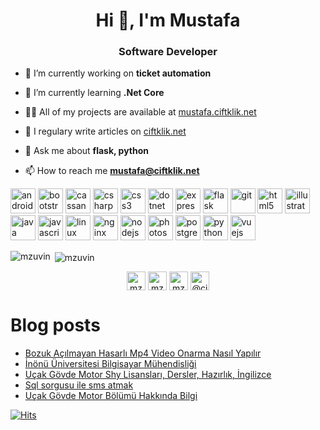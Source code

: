 <h1 align="center">Hi 👋, I'm Mustafa</h1>
<h3 align="center">Software Developer</h3>

- 🔭 I’m currently working on **ticket automation**

- 🌱 I’m currently learning **.Net Core**

- 👨‍💻 All of my projects are available at [mustafa.ciftklik.net](https://mustafa.ciftklik.net)

- 📝 I regulary write articles on [ciftklik.net](https://ciftklik.net)

- 💬 Ask me about **flask, python**

- 📫 How to reach me **mustafa@ciftklik.net**

<p align="left"><img src="https://devicons.github.io/devicon/devicon.git/icons/android/android-original-wordmark.svg" alt="android" width="40" height="40"/> <img src="https://devicons.github.io/devicon/devicon.git/icons/bootstrap/bootstrap-plain.svg" alt="bootstrap" width="40" height="40"/> <img src="https://www.vectorlogo.zone/logos/apache_cassandra/apache_cassandra-icon.svg" alt="cassandra" width="40" height="40"/> <img src="https://devicons.github.io/devicon/devicon.git/icons/csharp/csharp-original.svg" alt="csharp" width="40" height="40"/> <img src="https://devicons.github.io/devicon/devicon.git/icons/css3/css3-original-wordmark.svg" alt="css3" width="40" height="40"/> <img src="https://devicons.github.io/devicon/devicon.git/icons/dot-net/dot-net-original-wordmark.svg" alt="dotnet" width="40" height="40"/> <img src="https://devicons.github.io/devicon/devicon.git/icons/express/express-original-wordmark.svg" alt="express" width="40" height="40"/> <img src="https://www.vectorlogo.zone/logos/pocoo_flask/pocoo_flask-icon.svg" alt="flask" width="40" height="40"/> <img src="https://www.vectorlogo.zone/logos/git-scm/git-scm-icon.svg" alt="git" width="40" height="40"/> <img src="https://devicons.github.io/devicon/devicon.git/icons/html5/html5-original-wordmark.svg" alt="html5" width="40" height="40"/> <img src="https://www.vectorlogo.zone/logos/adobe_illustrator/adobe_illustrator-icon.svg" alt="illustrator" width="40" height="40"/> <img src="https://devicons.github.io/devicon/devicon.git/icons/java/java-original-wordmark.svg" alt="java" width="40" height="40"/> <img src="https://devicons.github.io/devicon/devicon.git/icons/javascript/javascript-original.svg" alt="javascript" width="40" height="40"/> <img src="https://devicons.github.io/devicon/devicon.git/icons/linux/linux-original.svg" alt="linux" width="40" height="40"/> <img src="https://devicons.github.io/devicon/devicon.git/icons/nginx/nginx-original.svg" alt="nginx" width="40" height="40"/> <img src="https://devicons.github.io/devicon/devicon.git/icons/nodejs/nodejs-original-wordmark.svg" alt="nodejs" width="40" height="40"/> <img src="https://devicons.github.io/devicon/devicon.git/icons/photoshop/photoshop-plain.svg" alt="photoshop" width="40" height="40"/> <img src="https://devicons.github.io/devicon/devicon.git/icons/postgresql/postgresql-original-wordmark.svg" alt="postgresql" width="40" height="40"/> <img src="https://devicons.github.io/devicon/devicon.git/icons/python/python-original.svg" alt="python" width="40" height="40"/> <img src="https://devicons.github.io/devicon/devicon.git/icons/vuejs/vuejs-original-wordmark.svg" alt="vuejs" width="40" height="40"/></p><p><img align="left" src="https://github-readme-stats.vercel.app/api/top-langs/?username=mzuvin&layout=compact&hide=html" alt="mzuvin" /></p>

<p>&nbsp;<img align="center" src="https://github-readme-stats.vercel.app/api?username=mzuvin&show_icons=true" alt="mzuvin" /></p>

<p align="center">
<a href="https://twitter.com/mzuvin" target="blank"><img align="center" src="https://cdn.jsdelivr.net/npm/simple-icons@3.0.1/icons/twitter.svg" alt="mzuvin" height="30" width="30" /></a>
<a href="https://linkedin.com/in/mzuvin" target="blank"><img align="center" src="https://cdn.jsdelivr.net/npm/simple-icons@3.0.1/icons/linkedin.svg" alt="mzuvin" height="30" width="30" /></a>
<a href="https://instagram.com/mzuvin" target="blank"><img align="center" src="https://cdn.jsdelivr.net/npm/simple-icons@3.0.1/icons/instagram.svg" alt="mzuvin" height="30" width="30" /></a>
<a href="https://medium.com/@ciftklik" target="blank"><img align="center" src="https://cdn.jsdelivr.net/npm/simple-icons@3.0.1/icons/medium.svg" alt="@ciftklik" height="30" width="30" /></a>
</p>

# Blog posts

<!-- BLOG-POST-LIST:START -->
- [Bozuk Açılmayan Hasarlı Mp4 Video Onarma Nasıl Yapılır](https://www.ciftklik.net/2020/09/bozuk-acilmayan-hasarli-mp4-video-onarma.html)
- [İnönü Üniversitesi Bilgisayar Mühendisliği](https://www.ciftklik.net/2020/08/inonu-universitesi-bilgisayar-muhendisligi.html)
- [Uçak Gövde Motor Shy Lisansları, Dersler, Hazırlık, İngilizce](https://www.ciftklik.net/2020/08/ucak-govde-motor-shy-lisanslari.html)
- [Sql sorgusu ile sms atmak](https://www.ciftklik.net/2020/06/sql-sorgusu-ile-sms-atmak.html)
- [Uçak Gövde Motor Bölümü Hakkında Bilgi](https://www.ciftklik.net/2020/05/ucak-govde-motor-bolumu-hakkinda-bilgi.html)
<!-- BLOG-POST-LIST:END -->


[![Hits](https://hits.seeyoufarm.com/api/count/incr/badge.svg?url=https%3A%2F%2Fgithub.com%2Fmzuvin%2Fmzuvin)]()
